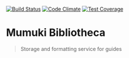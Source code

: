 [![Build Status](https://travis-ci.org/mumuki/mumuki-bibliotheca.svg?branch=master)](https://travis-ci.org/mumuki/mumuki-bibliotheca)
[![Code Climate](https://codeclimate.com/github/mumuki/mumuki-bibliotheca/badges/gpa.svg)](https://codeclimate.com/github/mumuki/mumuki-bibliotheca)
[![Test Coverage](https://codeclimate.com/github/mumuki/mumuki-bibliotheca/badges/coverage.svg)](https://codeclimate.com/github/mumuki/mumuki-bibliotheca)

# Mumuki Bibliotheca
> Storage and formatting service for guides
